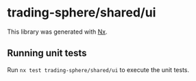 # trading-sphere/shared/ui

This library was generated with [Nx](https://nx.dev).

## Running unit tests

Run `nx test trading-sphere/shared/ui` to execute the unit tests.
